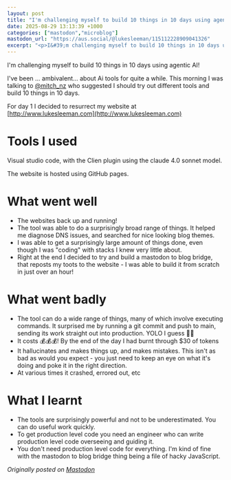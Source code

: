 ```yaml
---
layout: post
title: "I'm challenging myself to build 10 things in 10 days using agentic AI"
date: 2025-08-29 13:13:39 +1000
categories: ["mastodon","microblog"]
mastodon_url: "https://aus.social/@lukesleeman/115112228909041326"
excerpt: "<p>I&#39;m challenging myself to build 10 things in 10 days using agentic AI!</p><p>I&#39;ve been ... ambivalent... about Ai tools for quite a while. ..."
---
```


I'm challenging myself to build 10 things in 10 days using agentic AI!

I've been ... ambivalent... about Ai tools for quite a while. This morning I was talking to [@mitch_nz](https://mastodon.social/@mitch_nz) who suggested I should try out different tools and build 10 things in 10 days.

For day 1 I decided to resurrect my website at [http://www.lukesleeman.com](http://www.lukesleeman.com) 

# Tools I used
Visual studio code, with the Clien plugin using the claude 4.0 sonnet model.

The website is hosted using GitHub pages.

# What went well

- The websites back up and running!
- The tool was able to do a surprisingly broad range of things. It helped me diagnose DNS issues, and searched for nice looking blog themes.
- I was able to get a surprisingly large amount of things done, even though I was "coding" with stacks I knew very little about.
- Right at the end I decided to try and build a mastodon to blog bridge, that reposts my toots to the website - I was able to build it from scratch in just over an hour!

# What went badly

- The tool can do a wide range of things, many of which involve executing commands. It surprised me by running a git commit and push to main, sending its work straight out into production. YOLO I guess 🤷‍♂️
- It costs 💰💰💰! By the end of the day I had burnt through $30 of tokens
- It hallucinates and makes things up, and makes mistakes. This isn't as bad as would you expect - you just need to keep an eye on what it's doing and poke it in the right direction.
- At various times it crashed, errored out, etc

# What I learnt

- The tools are surprisingly powerful and not to be underestimated. You can do useful work quickly.
- To get production level code you need an engineer who can write production level code overseeing and guiding it.
- You don't need production level code for everything. I'm kind of fine with the mastodon to blog bridge thing being a file of hacky JavaScript.

*Originally posted on [Mastodon](https://aus.social/@lukesleeman/115112228909041326)*
